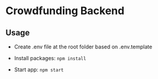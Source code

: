 #  Crowdfunding Backend

## Usage
- Create .env file at the root folder based on .env.template
- Install packages:
```npm install```

- Start app:
```npm start```
